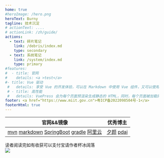 ```yaml
---
home: true
#heroImage: /hero.png
heroText: Burny
tagline: 技术沉淀
# actionText: ....
# actionLink: /zh/guide/
actions:
  - text: 碎片笔记
    link: /debris/index.md
    type: secondary
  - text: 系统笔记
    link: /system/index.md
    type: primary
#features:
#  - title: 官网
#    details: <a >test</a>
#- title: Vue 驱动
 #   details: 享受 Vue 的开发体验，可以在 Markdown 中使用 Vue 组件，又可以使用 Vue 来开发自定义主题。
 # - title: 高性能
 #   details: VuePress 会为每个页面预渲染生成静态的 HTML，同时，每个页面被加载的时候，将作为 SPA 运行。
footer: <a href="https://www.miit.gov.cn">粤ICP备2022098504号-1</a> 
footerHtml: true
---
```


|官网&&镜像|优秀博主  |
|:---:|:---:|
|[mvn](https://developer.aliyun.com/mvn/guide)  [markdown](https://commonmark.org/help/)  [SpringBoot](https://start.spring.io/)  [gradle](https://docs.gradle.org/current/userguide/more_about_tasks.html)  [阿里云](https://start.aliyun.com/)  |  [夕颜](http://notes.xiyankt.com/#/)   [pdai](https://pdai.tech/)  |

读者阅读完如有收获可以支付宝请作者杯冰阔落  
![](/images/zfb.jpg)
